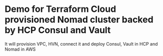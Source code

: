 # Demo for Terraform Cloud provisioned Nomad cluster backed by HCP Consul and Vault

It will provision VPC, HVN, connect it and deploy Consul, Vault in HCP and Nomad in AWS
